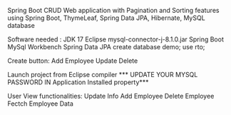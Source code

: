 Spring Boot CRUD Web application with Pagination and Sorting features using Spring Boot, ThymeLeaf, Spring Data JPA, Hibernate, MySQL database

 
Software needed :
JDK 17
Eclipse 
mysql-connector-j-8.1.0.jar
Spring Boot
MySql Workbench
Spring Data JPA
create database demo; use rto;

Create button:
Add Employee
Update
Delete

Launch project from Eclipse compiler  *** UPDATE YOUR MYSQL PASSWORD IN Application Installed property***

User View functionalities:
Update Info
Add Employee
Delete Employee
Fectch Employee Data

